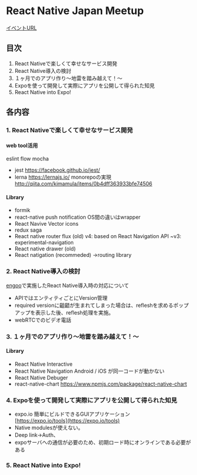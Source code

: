 # React Native Japan Meetup

[イベントURL](https://react-native-meetup.connpass.com/event/60764/)

## 目次
1. React Nativeで楽しくて幸せなサービス開発
2. React Native導入の検討
3. １ヶ月でのアプリ作り〜地雷を踏み越えて！〜
4. Expoを使って開発して実際にアプリを公開して得られた知見
5. React Native into Expo!


## 各内容
### 1. React Nativeで楽しくて幸せなサービス開発
#### web tool活用
eslint
flow
mocha
- jest
https://facebook.github.io/jest/
- lerna
https://lernajs.io/
monorepoの実現
http://qiita.com/kimamula/items/0b4dff363933bfe74506

#### Library
- formik
- react-native push notification
OS間の違いはwrapper
- React Navive Vector icons
- redux saga
- React native router flux (old)
v4: based on React Navigation API
~v3: experimental-navigation
- React native drawer (old)
- React natigation (recommeded)
->routing library

### 2. React Native導入の検討
[engoo]()で実施したReact Native導入時の対応について  
- APIではエンティティごとにVersion管理
- required versionに齟齬が生まれてしまった場合は、refleshを求めるポップアップを表示した後、reflesh処理を実施。
- webRTCでのビデオ電話

### 3. １ヶ月でのアプリ作り〜地雷を踏み越えて！〜
#### Library
- React Native Interactive
- React Native Navigation
Android / iOS が同一コードが動かない
- React Native Debuger
- react-native-chart
https://www.npmjs.com/package/react-native-chart


### 4. Expoを使って開発して実際にアプリを公開して得られた知見
- expo.io
簡単にビルドできるGUIアプリケーション  
[https://expo.io/tools](https://expo.io/tools)  
- Native modulesが使えない。  
- Deep link->Auth、
- expoサーバへの通信が必要のため、初期ロード時にオンラインである必要がある

### 5. React Native into Expo!
